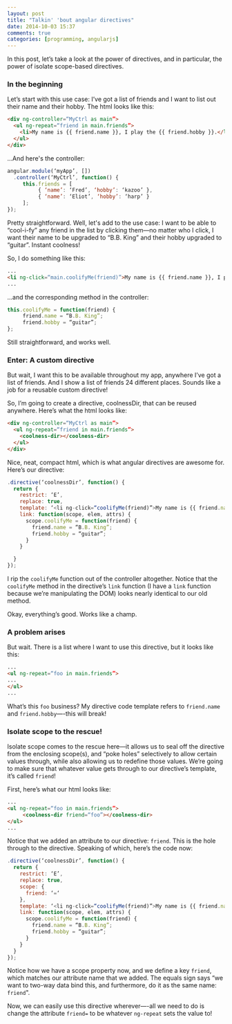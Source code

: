 ```yaml
---
layout: post
title: "Talkin' 'bout angular directives"
date: 2014-10-03 15:37
comments: true
categories: [programming, angularjs]
---
```

In this post, let’s take a look at the power of directives, and in particular,
the power of isolate scope-based directives.

<!-- more -->

### In the beginning
Let’s start with this use case: I’ve got a list of friends and I want to list out
their name and their hobby. The html looks like this:

``` html
<div ng-controller=“MyCtrl as main”>
  <ul ng-repeat=“friend in main.friends”>
    <li>My name is {{ friend.name }}, I play the {{ friend.hobby }}.</li>
  </ul>
</div>
```

...And here's the controller:

``` js
angular.module(‘myApp’, [])
  .controller(‘MyCtrl’, function() {
     this.friends = [
          { ‘name’: ‘Fred’, ‘hobby’: ‘kazoo’ },
          { ‘name’: ‘Eliot’, ‘hobby’: ‘harp’ }
     ];
});
```

Pretty straightforward. Well, let's add to the use case: I want to be able to
“cool-i-fy” any friend in the list by clicking them—no matter who I click,
I want their name to be upgraded to “B.B. King” and their hobby upgraded to
“guitar”. Instant coolness!

So, I do something like this:

``` html
...
<li ng-click=“main.coolifyMe(friend)”>My name is {{ friend.name }}, I play the {{ friend.hobby }}.</li>
...
```

...and the corresponding method in the controller:

``` js
this.coolifyMe = function(friend) {
     friend.name = “B.B. King”;
     friend.hobby = “guitar”;
};
```

Still straightforward, and works well.

### Enter: A custom directive
But wait, I want this to be available throughout my app,
anywhere I’ve got a list of friends. And I show a list of friends 24 different places.
Sounds like a job for a reusable custom directive!

So, I’m going to create a directive, coolnessDir, that can be reused anywhere.
Here’s what the html looks like:

``` html
<div ng-controller=“MyCtrl as main”>
  <ul ng-repeat=“friend in main.friends”>
    <coolness-dir></coolness-dir>
  </ul>
</div>
```

Nice, neat, compact html, which is what angular directives are awesome for. Here’s
our directive:

``` js
.directive(‘coolnessDir’, function() {
  return {
    restrict: ‘E’,
    replace: true,
    template: ‘<li ng-click=“coolifyMe(friend)”>My name is {{ friend.name }}, I play the {{ friend.hobby }}.</li>’,
    link: function(scope, elem, attrs) {
      scope.coolifyMe = function(friend) {
        friend.name = “B.B. King”;
        friend.hobby = “guitar”;
      }
    }

  }
});
```

I rip the `coolifyMe` function out of the controller altogether. Notice that the `coolifyMe`
method in the directive’s `link` function (I have a `link` function because we’re manipulating
  the DOM) looks nearly identical to our old method.

Okay, everything’s good. Works like a champ.

### A problem arises
But wait. There is a list where I want to use this directive, but it looks like this:

``` html
...
<ul ng-repeat=“foo in main.friends”>
...
</ul>
...
```

What’s this `foo` business? My directive code template refers to `friend.name` and
`friend.hobby`—-this will break!

### Isolate scope to the rescue!
Isolate scope comes to the rescue here—it allows us to seal off the directive from
 the enclosing scope(s), and “poke holes” selectively to allow certain values through,
 while also allowing us to redefine those values. We’re going to make sure that whatever
 value gets through to our directive’s template, it’s called `friend`!

First, here’s what our html looks like:

``` html
...
<ul ng-repeat=“foo in main.friends”>
     <coolness-dir friend=“foo”></coolness-dir>
</ul>
...
```

Notice that we added an attribute to our directive: `friend`. This is the hole
through to the directive. Speaking of which, here’s the code now:

``` js
.directive(‘coolnessDir’, function() {
  return {
    restrict: ‘E’,
    replace: true,
    scope: {
      friend: ‘=‘
    },
    template: ‘<li ng-click=“coolifyMe(friend)”>My name is {{ friend.name }}, I play the {{ friend.hobby }}.</li>’,
    link: function(scope, elem, attrs) {
      scope.coolifyMe = function(friend) {
        friend.name = “B.B. King”;
        friend.hobby = “guitar”;
      }
    }
  }
});
```

Notice how we have a scope property now, and we define a key `friend`, which matches
our attribute name that we added. The equals sign says “we want to two-way data
bind this, and furthermore, do it as the same name: `friend`".

Now, we can easily use this directive wherever—-all we need to do is change the
attribute `friend=` to be whatever `ng-repeat` sets the value to!